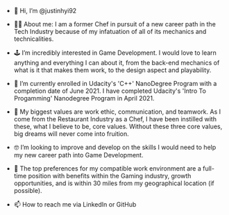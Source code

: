 - 👋 Hi, I’m @justinhyi92

- :man_cook: About me: I am a former Chef in pursuit of a new career path in the Tech Industry because of my infatuation of all of its mechanics and technicalities. 

- :joystick: I’m incredibly interested in Game Development. I would love to learn anything and everything I can about it, from the back-end mechanics of what is it that makes      them work, to the design aspect and playability.

- 🌱 I’m currently enrolled in Udacity's 'C++' NanoDegree Program with a completion date of June 2021. I have completed Udacity's 'Intro To Progamming' Nanodegree Program in April 2021. 

- 👀 My biggest values are work ethic, communication, and teamwork. As I come from the Restaurant Industry as a Chef, I have been instilled with these, what I believe to be, core values. Without these three core values, big dreams will never come into fruition.


- :nerd_face:	I’m looking to improve and develop on the skills I would need to help my new career path into Game Development.

- 💞️ The top preferences for my compatible work environment are a full-time position with benefits within the Gaming industry, growth opportunities, and is within 30 miles from my geographical location (if possible). 

- 📫 How to reach me via LinkedIn or GitHub

<!---
justinhyi92/justinhyi92 is a ✨ special ✨ repository because its `README.md` (this file) appears on your GitHub profile.
You can click the Preview link to take a look at your changes.
--->
